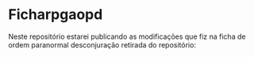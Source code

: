 # Ficharpgaopd
Neste repositório estarei publicando as modificações que fiz na ficha de ordem paranormal desconjuração retirada do repositório:
